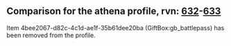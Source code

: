 ## Comparison for the athena profile, rvn: [632](https://github.com/PRO100KatYT/FortniteProfileRevisions/tree/main/profiles/athena/632%20athena.json)-[633](https://github.com/PRO100KatYT/FortniteProfileRevisions/tree/main/profiles/athena/633%20athena.json)

Item 4bee2067-d82c-4c1d-ae1f-35b61dee20ba (GiftBox:gb_battlepass) has been removed from the profile.
<br><br>
